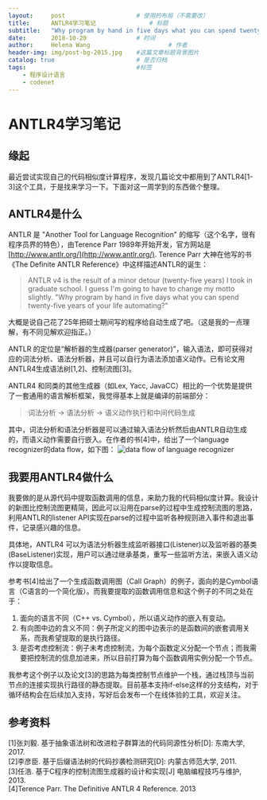 ```yaml
---
layout:     post                    # 使用的布局（不需要改）
title:      ANTLR4学习笔记               # 标题 
subtitle:   "Why program by hand in five days what you can spend twenty-five years of your life automating?" #副标题
date:       2018-10-20              # 时间
author:     Helena Wang                      # 作者
header-img: img/post-bg-2015.jpg    #这篇文章标题背景图片
catalog: true                       # 是否归档
tags:                               #标签
    - 程序设计语言
    - codenet
---
```

# ANTLR4学习笔记

## 缘起

最近尝试实现自己的代码相似度计算程序，发现几篇论文中都用到了ANTLR4[1-3]这个工具，于是找来学习一下。下面对这一周学到的东西做个整理。

## ANTLR4是什么

ANTLR 是 "Another Tool for Language Recognition" 的缩写（这个名字，很有程序员界的特色），由Terence Parr 1989年开始开发，官方网站是[http://www.antlr.org/](http://www.antlr.org/). Terence Parr 大神在他写的书《The Definite ANTLR Reference》中这样描述ANTLR的诞生：

> ANTLR v4 is the result of a minor detour (twenty-five years) I took in graduate school. I guess I'm going to have to change my motto slightly.
> "Why program by hand in five days what you can spend twenty-five years of your life automating?"

大概是说自己花了25年把硕士期间写的程序给自动生成了吧。（这是我的一点理解，有不同见解欢迎指正。）

ANTLR 的定位是“解析器的生成器(parser generator)”，输入语法，即可获得对应的词法分析、语法分析器，并且可以自行为语法添加语义动作。已有论文用ANTLR4生成语法树[1,2]、控制流图[3]。  

ANTLR4 和同类的其他生成器（如Lex, Yacc, JavaCC）相比的一个优势是提供了一套通用的语言解析框架，我觉得基本上就是编译的前端部分：
> 词法分析 -> 语法分析 -> 语义动作执行和中间代码生成

其中，词法分析和语法分析器是可以通过输入语法分析然后由ANTLR自动生成的，而语义动作需要自行嵌入。在作者的书[4]中，给出了一个language recognizer的data flow，如下图：
![data flow of language recognizer](https://imgchr.com/i/iBmd7F)

## 我要用ANTLR4做什么

我要做的是从源代码中提取函数调用的信息，来助力我的代码相似度计算。我设计的新图比控制流图更精简，因此可以沿用在parse的过程中生成控制流图的思路，利用ANTLR的listener API实现在parse的过程中监听各种规则进入事件和退出事件，记录感兴趣的信息。  

具体地，ANTLR4 可以为语法分析器生成监听器接口(Listener)以及监听器的基类(BaseListener)实现，用户可以通过继承基类，重写一些监听方法，来嵌入语义动作以提取信息。

参考书[4]给出了一个生成函数调用图（Call Graph）的例子，面向的是Cymbol语言（C语言的一个简化版）。而我要提取的函数调用信息和这个例子的不同之处在于：

1. 面向的语言不同（C++ vs. Cymbol），所以语义动作的嵌入有变动。
2. 有向图中边的含义不同：例子所定义的图中边表示的是函数间的嵌套调用关系，而我希望提取的是执行路径。
3. 是否考虑控制流：例子未考虑控制流，为每个函数定义分配一个节点；而我需要把控制流的信息加进来，所以目前打算为每个函数调用实例分配一个节点。

我参考这个例子以及论文[3]的思路为每类控制节点维护一个栈，通过栈顶与当前节点的连接实现执行路径的静态提取。目前基本支持if-else这样的分支结构，对于循环结构会在后续加入支持，写好后会发布一个在线体验的工具，欢迎关注。

## 参考资料

[1]张刘毅. 基于抽象语法树和改进粒子群算法的代码同源性分析[D]: 东南大学, 2017.  
[2]李彦臣. 基于后缀语法树的代码抄袭检测研究[D]: 内蒙古师范大学, 2011.  
[3]任浩. 基于C程序的控制流图生成器的设计和实现[J] 电脑编程技巧与维护, 2013.  
[4]Terence Parr. The Definitive ANTLR 4 Reference. 2013
